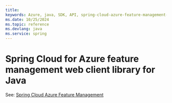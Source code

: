 ```yaml
---
title: 
keywords: Azure, java, SDK, API, spring-cloud-azure-feature-management-web, spring
ms.date: 10/25/2024
ms.topic: reference
ms.devlang: java
ms.service: spring
---
```

# Spring Cloud for Azure feature management web client library for Java

See: [Spring Cloud Azure Feature Management](https://github.com/Azure/azure-sdk-for-java/tree/main/sdk/spring/spring-cloud-azure-feature-management)

